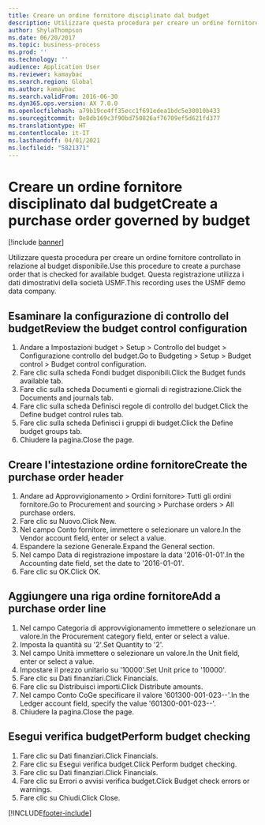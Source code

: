 ```yaml
---
title: Creare un ordine fornitore disciplinato dal budget
description: Utilizzare questa procedura per creare un ordine fornitore controllato in relazione al budget disponibile.
author: ShylaThompson
ms.date: 06/20/2017
ms.topic: business-process
ms.prod: ''
ms.technology: ''
audience: Application User
ms.reviewer: kamaybac
ms.search.region: Global
ms.author: kamaybac
ms.search.validFrom: 2016-06-30
ms.dyn365.ops.version: AX 7.0.0
ms.openlocfilehash: a79b19ce4ff35ecc1f691edea1bdc5e30010b433
ms.sourcegitcommit: 0e8db169c3f90bd750826af76709ef5d621fd377
ms.translationtype: HT
ms.contentlocale: it-IT
ms.lasthandoff: 04/01/2021
ms.locfileid: "5821371"
---
```

# <a name="create-a-purchase-order-governed-by-budget"></a><span data-ttu-id="4037d-103">Creare un ordine fornitore disciplinato dal budget</span><span class="sxs-lookup"><span data-stu-id="4037d-103">Create a purchase order governed by budget</span></span>

[!include [banner](../../includes/banner.md)]

<span data-ttu-id="4037d-104">Utilizzare questa procedura per creare un ordine fornitore controllato in relazione al budget disponibile.</span><span class="sxs-lookup"><span data-stu-id="4037d-104">Use this procedure to create a purchase order that is checked for available budget.</span></span> <span data-ttu-id="4037d-105">Questa registrazione utilizza i dati dimostrativi della società USMF.</span><span class="sxs-lookup"><span data-stu-id="4037d-105">This recording uses the USMF demo data company.</span></span>


## <a name="review-the-budget-control-configuration"></a><span data-ttu-id="4037d-106">Esaminare la configurazione di controllo del budget</span><span class="sxs-lookup"><span data-stu-id="4037d-106">Review the budget control configuration</span></span>
1. <span data-ttu-id="4037d-107">Andare a Impostazioni budget > Setup > Controllo del budget > Configurazione controllo del budget.</span><span class="sxs-lookup"><span data-stu-id="4037d-107">Go to Budgeting > Setup > Budget control > Budget control configuration.</span></span>
2. <span data-ttu-id="4037d-108">Fare clic sulla scheda Fondi budget disponibili.</span><span class="sxs-lookup"><span data-stu-id="4037d-108">Click the Budget funds available tab.</span></span>
3. <span data-ttu-id="4037d-109">Fare clic sulla scheda Documenti e giornali di registrazione.</span><span class="sxs-lookup"><span data-stu-id="4037d-109">Click the Documents and journals tab.</span></span>
4. <span data-ttu-id="4037d-110">Fare clic sulla scheda Definisci regole di controllo del budget.</span><span class="sxs-lookup"><span data-stu-id="4037d-110">Click the Define budget control rules tab.</span></span>
5. <span data-ttu-id="4037d-111">Fare clic sulla scheda Definisci i gruppi di budget.</span><span class="sxs-lookup"><span data-stu-id="4037d-111">Click the Define budget groups tab.</span></span>
6. <span data-ttu-id="4037d-112">Chiudere la pagina.</span><span class="sxs-lookup"><span data-stu-id="4037d-112">Close the page.</span></span>

## <a name="create-the-purchase-order-header"></a><span data-ttu-id="4037d-113">Creare l'intestazione ordine fornitore</span><span class="sxs-lookup"><span data-stu-id="4037d-113">Create the purchase order header</span></span>
1. <span data-ttu-id="4037d-114">Andare ad Approvvigionamento > Ordini fornitore> Tutti gli ordini fornitore.</span><span class="sxs-lookup"><span data-stu-id="4037d-114">Go to Procurement and sourcing > Purchase orders > All purchase orders.</span></span>
2. <span data-ttu-id="4037d-115">Fare clic su Nuovo.</span><span class="sxs-lookup"><span data-stu-id="4037d-115">Click New.</span></span>
3. <span data-ttu-id="4037d-116">Nel campo Conto fornitore, immettere o selezionare un valore.</span><span class="sxs-lookup"><span data-stu-id="4037d-116">In the Vendor account field, enter or select a value.</span></span>
4. <span data-ttu-id="4037d-117">Espandere la sezione Generale.</span><span class="sxs-lookup"><span data-stu-id="4037d-117">Expand the General section.</span></span>
5. <span data-ttu-id="4037d-118">Nel campo Data di registrazione impostare la data '2016-01-01'.</span><span class="sxs-lookup"><span data-stu-id="4037d-118">In the Accounting date field, set the date to '2016-01-01'.</span></span>
6. <span data-ttu-id="4037d-119">Fare clic su OK.</span><span class="sxs-lookup"><span data-stu-id="4037d-119">Click OK.</span></span>

## <a name="add-a-purchase-order-line"></a><span data-ttu-id="4037d-120">Aggiungere una riga ordine fornitore</span><span class="sxs-lookup"><span data-stu-id="4037d-120">Add a purchase order line</span></span>
1. <span data-ttu-id="4037d-121">Nel campo Categoria di approvvigionamento immettere o selezionare un valore.</span><span class="sxs-lookup"><span data-stu-id="4037d-121">In the Procurement category field, enter or select a value.</span></span>
2. <span data-ttu-id="4037d-122">Imposta la quantità su '2'.</span><span class="sxs-lookup"><span data-stu-id="4037d-122">Set Quantity to '2'.</span></span>
3. <span data-ttu-id="4037d-123">Nel campo Unità immettere o selezionare un valore.</span><span class="sxs-lookup"><span data-stu-id="4037d-123">In the Unit field, enter or select a value.</span></span>
4. <span data-ttu-id="4037d-124">Impostare il prezzo unitario su '10000'.</span><span class="sxs-lookup"><span data-stu-id="4037d-124">Set Unit price to '10000'.</span></span>
5. <span data-ttu-id="4037d-125">Fare clic su Dati finanziari.</span><span class="sxs-lookup"><span data-stu-id="4037d-125">Click Financials.</span></span>
6. <span data-ttu-id="4037d-126">Fare clic su Distribuisci importi.</span><span class="sxs-lookup"><span data-stu-id="4037d-126">Click Distribute amounts.</span></span>
7. <span data-ttu-id="4037d-127">Nel campo Conto CoGe specificare il valore '601300-001-023--'.</span><span class="sxs-lookup"><span data-stu-id="4037d-127">In the Ledger account field, specify the value '601300-001-023--'.</span></span>
8. <span data-ttu-id="4037d-128">Chiudere la pagina.</span><span class="sxs-lookup"><span data-stu-id="4037d-128">Close the page.</span></span>

## <a name="perform-budget-checking"></a><span data-ttu-id="4037d-129">Esegui verifica budget</span><span class="sxs-lookup"><span data-stu-id="4037d-129">Perform budget checking</span></span>
1. <span data-ttu-id="4037d-130">Fare clic su Dati finanziari.</span><span class="sxs-lookup"><span data-stu-id="4037d-130">Click Financials.</span></span>
2. <span data-ttu-id="4037d-131">Fare clic su Esegui verifica budget.</span><span class="sxs-lookup"><span data-stu-id="4037d-131">Click Perform budget checking.</span></span>
3. <span data-ttu-id="4037d-132">Fare clic su Dati finanziari.</span><span class="sxs-lookup"><span data-stu-id="4037d-132">Click Financials.</span></span>
4. <span data-ttu-id="4037d-133">Fare clic su Errori o avvisi verifica budget.</span><span class="sxs-lookup"><span data-stu-id="4037d-133">Click Budget check errors or warnings.</span></span>
5. <span data-ttu-id="4037d-134">Fare clic su Chiudi.</span><span class="sxs-lookup"><span data-stu-id="4037d-134">Click Close.</span></span>



[!INCLUDE[footer-include](../../../includes/footer-banner.md)]